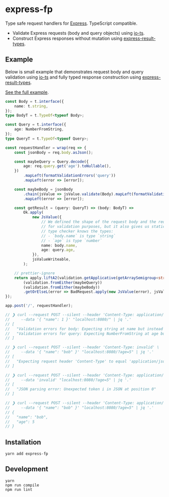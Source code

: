 # express-fp

Type safe request handlers for [Express]. TypeScript compatible.

- Validate Express requests (body and query objects) using [io-ts].
- Construct Express responses without mutation using [express-result-types].

## Example

Below is small example that demonstrates request body and query validation using [io-ts] and fully typed response construction using [express-result-types].

[See the full example](./src/example.ts).

``` ts
const Body = t.interface({
    name: t.string,
});
type BodyT = t.TypeOf<typeof Body>;

const Query = t.interface({
    age: NumberFromString,
});
type QueryT = t.TypeOf<typeof Query>;

const requestHandler = wrap(req => {
    const jsonBody = req.body.asJson();

    const maybeQuery = Query.decode({
        age: req.query.get('age').toNullable(),
    })
        .mapLeft(formatValidationErrors('query'))
        .mapLeft(error => [error]);

    const maybeBody = jsonBody
        .chain(jsValue => jsValue.validate(Body).mapLeft(formatValidationErrors('body')))
        .mapLeft(error => [error]);

    const getResult = (query: QueryT) => (body: BodyT) =>
        Ok.apply(
            new JsValue({
                // We defined the shape of the request body and the request query parameter 'age'
                // for validation purposes, but it also gives us static types! For example, here the
                // type checker knows the types:
                // - `body.name` is type `string`
                // - `age` is type `number`
                name: body.name,
                age: query.age,
            }),
            jsValueWriteable,
        );

    // prettier-ignore
    return apply.liftA2(validation.getApplicative(getArraySemigroup<string>()))(getResult)
        (validation.fromEither(maybeQuery))
        (validation.fromEither(maybeBody))
        .getOrElseL(error => BadRequest.apply(new JsValue(error), jsValueWriteable));
});

app.post('/', requestHandler);

// ❯ curl --request POST --silent --header 'Content-Type: application/json' \
//     --data '{ "name": 1 }' "localhost:8080/" | jq '.'
// [
//   "Validation errors for body: Expecting string at name but instead got: 1.",
//   "Validation errors for query: Expecting NumberFromString at age but instead got: null."
// ]

// ❯ curl --request POST --silent --header 'Content-Type: invalid' \
//     --data '{ "name": "bob" }' "localhost:8080/?age=5" | jq '.'
// [
//   "Expecting request header 'Content-Type' to equal 'application/json', but instead got 'invalid'."
// ]

// ❯ curl --request POST --silent --header 'Content-Type: application/json' \
//     --data 'invalid' "localhost:8080/?age=5" | jq '.'
// [
//   "JSON parsing error: Unexpected token i in JSON at position 0"
// ]

// ❯ curl --request POST --silent --header 'Content-Type: application/json' \
//     --data '{ "name": "bob" }' "localhost:8080/?age=5" | jq '.'
// {
//   "name": "bob",
//   "age": 5
// }
```

## Installation

```
yarn add express-fp
```

## Development

```
yarn
npm run compile
npm run lint
```

[io-ts]: https://github.com/gcanti/io-ts
[fp-ts]: https://github.com/gcanti/fp-ts
[express-result-types]: https://github.com/OliverJAsh/express-result-types
[Express]: https://expressjs.com/
